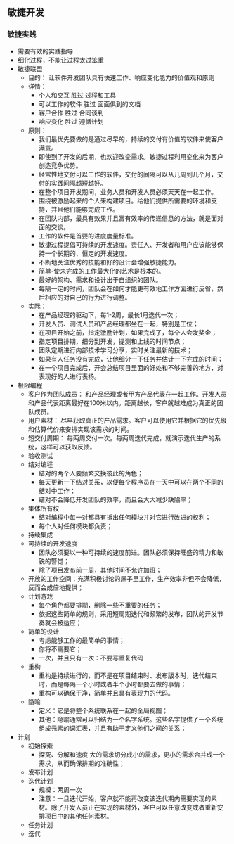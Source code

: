 ## 敏捷开发
### 敏捷实践
- 需要有效的实践指导
- 细化过程，不能让过程太过笨重
- 敏捷联盟
  - 目的：
    让软件开发团队具有快速工作、响应变化能力的价值观和原则
  - 详情：
    - 个人和交互  胜过  过程和工具
    - 可以工作的软件  胜过  面面俱到的文档
    - 客户合作  胜过   合同谈判
    - 响应变化  胜过  遵循计划
  - 原则：
    - 我们最优先要做的是通过尽早的，持续的交付有价值的软件来使客户满意。
    - 即使到了开发的后期，也欢迎改变需求。敏捷过程利用变化来为客户创造竞争优势。
    - 经常性地交付可以工作的软件，交付的间隔可以从几周到几个月，交付的实践间隔越短越好。
    - 在整个项目开发期间，业务人员和开发人员必须天天在一起工作。
    - 围绕被激励起来的个人来构建项目。给他们提供所需要的环境和支持，并且他们能够完成工作。
    - 在团队内部，最具有效果并且富有效率的传递信息的方法，就是面对面的交谈。
    - 工作的软件是首要的进度度量标准。
    - 敏捷过程提倡可持续的开发速度。责任人、开发者和用户应该能够保持一个长期的、恒定的开发速度。
    - 不断地关注优秀的技能和好的设计会增强敏捷能力。
    - 简单-使未完成的工作最大化的艺术是根本的。
    - 最好的架构、需求和设计出于自组织的团队。
    - 每隔一定的时间，团队会在如何才能更有效地工作方面进行反省，然后相应的对自己的行为进行调整。
  - 实际：
    - 在产品经理的驱动下，每1-2周，最长1月迭代一次；
    - 开发人员、测试人员和产品经理都坐在一起，特别是工位；
    - 在项目开始之前，指定激励计划，如果完成了，每个人会发奖金；
    - 指定项目排期，细分到开发，提测和上线的时间节点；
    - 团队定期进行内部技术学习分享，实时关注最新的技术；
    - 如果有人任务没有完成，让他细分一下任务并估计一下完成的时间；
    - 在一个项目完成后，开会总结项目里面的好处和不够完善的地方，对表现好的人进行表扬。
- 极限编程
  - 客户作为团队成员：
    和产品经理或者甲方产品代表在一起工作。开发人员和产品代表距离最好在100米以内。距离越长，客户就越难成为真正的团队成员。
  - 用户素材：
    尽早获取真正的产品需求。客户可以使用它并根据它的优先级和估算代价来安排实现该需求的时间。
  - 短交付周期：
    每两周交付一次。每两周迭代完成，就演示迭代生产的系统，这样可以获取反馈。
  - 验收测试
  - 结对编程
    - 结对的两个人要频繁交换彼此的角色；
    - 每天更新一下结对关系，以便每个程序员在一天中可以在两个不同的结对中工作；
    - 结对不会降低开发团队的效率，而且会大大减少缺陷率；
  - 集体所有权
    - 结对编程中每一对都具有拆出任何模块并对它进行改进的权利；
    - 每个人对任何模块都负责；
  - 持续集成
  - 可持续的开发速度
    - 团队必须要以一种可持续的速度前进。团队必须保持旺盛的精力和敏锐的警觉；
    - 除了项目发布前一周，其他时间不允许加班；
  - 开放的工作空间：充满积极讨论的屋子里工作，生产效率非但不会降低，反而会成倍地提供；
  - 计划游戏
    - 每个角色都要排期，删除一些不重要的任务；
    - 依据这些简单的规则，采用短周期迭代和频繁的发布，团队的开发节奏就会被适应；
  - 简单的设计
    - 考虑能够工作的最简单的事情；
    - 你将不需要它；
    - 一次，并且只有一次：不要写重复代码
  - 重构
    - 重构是持续进行的，而不是在项目结束时、发布版本时，迭代结束时，而是每隔一个小时或者半个小时都要去做的事情；
    - 重构可以确保干净，简单并且具有表现力的代码。
  - 隐喻
    - 定义：它是将整个系统联系在一起的全局视图；
    - 其他：隐喻通常可以归结为一个名字系统。这些名字提供了一个系统组成元素的词汇表，并且有助于定义他们之间的关系；
- 计划
  - 初始探索
    - 探究、分解和速度
      大的需求切分成小的需求，更小的需求合并成一个需求，从而确保排期的准确性；
  - 发布计划
  - 迭代计划
    - 规模：两周一次
    - 注意：一旦迭代开始，客户就不能再改变该迭代期内需要实现的素材。除了开发人员正在实现的素材外，客户可以任意改变或者重新安排项目中的其他任何素材。
  - 任务计划
  - 迭代